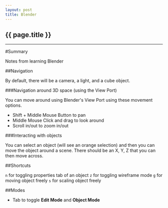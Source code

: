 ```yaml
---
layout: post
title: Blender 
---
```


## {{ page.title }}


- - - -

#Summary

Notes from learning Blender

##Navigation

By default, there will be a camera, a light, and a cube object.

###Navigation around 3D space (using the View Port)

You can move around using Blender's View Port using these movement options.

* Shift + Middle Mouse Button to pan
* Middle Mouse Click and drag to look around
* Scroll in/out to zoom in/out

###Interacting with objects

You can select an object (will see an orange selection) and then you can move the object around a scene.
There should be an X, Y, Z that you can then move across.

##Shortcuts

`n` for toggling properties tab of an object
`z` for toggling wireframe mode
`g` for moving object freely
`s` for scaling object freely

##Modes

* Tab to toggle **Edit Mode** and **Object Mode**
